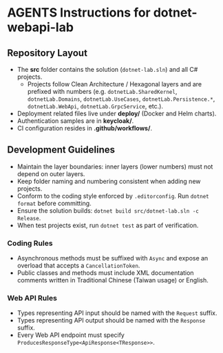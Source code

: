 # AGENTS Instructions for dotnet-webapi-lab

## Repository Layout
- The **src** folder contains the solution (`dotnet-lab.sln`) and all C# projects.
  - Projects follow Clean Architecture / Hexagonal layers and are prefixed with numbers (e.g. `dotnetLab.SharedKernel`, `dotnetLab.Domains`, `dotnetLab.UseCases`, `dotnetLab.Persistence.*`, `dotnetLab.WebApi`, `dotnetLab.GrpcService`, etc.).
- Deployment related files live under **deploy/** (Docker and Helm charts).
- Authentication samples are in **keycloak/**.
- CI configuration resides in **.github/workflows/**.

## Development Guidelines
- Maintain the layer boundaries: inner layers (lower numbers) must not depend on outer layers.
- Keep folder naming and numbering consistent when adding new projects.
- Conform to the coding style enforced by `.editorconfig`. Run `dotnet format` before committing.
- Ensure the solution builds: `dotnet build src/dotnet-lab.sln -c Release`.
- When test projects exist, run `dotnet test` as part of verification.


### Coding Rules
- Asynchronous methods must be suffixed with `Async` and expose an overload that accepts a `CancellationToken`.
- Public classes and methods must include XML documentation comments written in Traditional Chinese (Taiwan usage) or English.

### Web API Rules
- Types representing API input should be named with the `Request` suffix.
- Types representing API output should be named with the `Response` suffix.
- Every Web API endpoint must specify `ProducesResponseType<ApiResponse<TResponse>>`.
